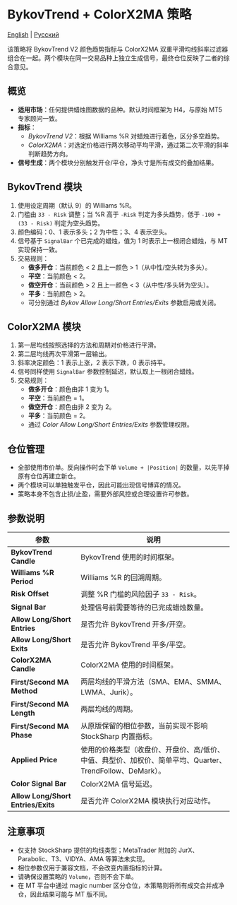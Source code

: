 # BykovTrend + ColorX2MA 策略
[English](README.md) | [Русский](README_ru.md)

该策略将 BykovTrend V2 颜色趋势指标与 ColorX2MA 双重平滑均线斜率过滤器组合在一起。两个模块在同一交易品种上独立生成信号，最终仓位反映了二者的综合意见。

## 概览

- **适用市场**：任何提供蜡烛图数据的品种。默认时间框架为 H4，与原始 MT5 专家顾问一致。
- **指标**：
  - *BykovTrend V2*：根据 Williams %R 对蜡烛进行着色，区分多空趋势。
  - *ColorX2MA*：对选定价格进行两次移动平均平滑，通过第二次平滑的斜率判断趋势方向。
- **信号生成**：两个模块分别触发开仓/平仓，净头寸是所有成交的叠加结果。

## BykovTrend 模块

1. 使用设定周期（默认 9）的 Williams %R。
2. 门槛由 `33 - Risk` 调整；当 %R 高于 `-Risk` 判定为多头趋势，低于 `-100 + (33 - Risk)` 判定为空头趋势。
3. 颜色编码：0、1 表示多头；2 为中性；3、4 表示空头。
4. 信号基于 `SignalBar` 个已完成的蜡烛，值为 1 时表示上一根闭合蜡烛，与 MT 实现保持一致。
5. 交易规则：
   - **做多开仓**：当前颜色 < 2 且上一颜色 > 1（从中性/空头转为多头）。
   - **平空**：当前颜色 < 2。
   - **做空开仓**：当前颜色 > 2 且上一颜色 < 3（从中性/多头转为空头）。
   - **平多**：当前颜色 > 2。
   - 可分别通过 *Bykov Allow Long/Short Entries/Exits* 参数启用或关闭。

## ColorX2MA 模块

1. 第一层均线按照选择的方法和周期对价格进行平滑。
2. 第二层均线再次平滑第一层输出。
3. 斜率决定颜色：1 表示上涨，2 表示下跌，0 表示持平。
4. 信号同样使用 `SignalBar` 参数控制延迟，默认取上一根闭合蜡烛。
5. 交易规则：
   - **做多开仓**：颜色由非 1 变为 1。
   - **平空**：当前颜色 = 1。
   - **做空开仓**：颜色由非 2 变为 2。
   - **平多**：当前颜色 = 2。
   - 通过 *Color Allow Long/Short Entries/Exits* 参数管理权限。

## 仓位管理

- 全部使用市价单。反向操作时会下单 `Volume + |Position|` 的数量，以先平掉原有仓位再建立新仓。
- 两个模块可以单独触发平仓，因此可能出现信号博弈的情况。
- 策略本身不包含止损/止盈，需要外部风控或合理设置许可参数。

## 参数说明

| 参数 | 说明 |
|------|------|
| **BykovTrend Candle** | BykovTrend 使用的时间框架。 |
| **Williams %R Period** | Williams %R 的回溯周期。 |
| **Risk Offset** | 调整 %R 门槛的风险因子 `33 - Risk`。 |
| **Signal Bar** | 处理信号前需要等待的已完成蜡烛数量。 |
| **Allow Long/Short Entries** | 是否允许 BykovTrend 开多/开空。 |
| **Allow Long/Short Exits** | 是否允许 BykovTrend 平多/平空。 |
| **ColorX2MA Candle** | ColorX2MA 使用的时间框架。 |
| **First/Second MA Method** | 两层均线的平滑方法（SMA、EMA、SMMA、LWMA、Jurik）。 |
| **First/Second MA Length** | 两层均线的周期。 |
| **First/Second MA Phase** | 从原版保留的相位参数，当前实现不影响 StockSharp 内置指标。 |
| **Applied Price** | 使用的价格类型（收盘价、开盘价、高/低价、中值、典型价、加权价、简单平均、Quarter、TrendFollow、DeMark）。 |
| **Color Signal Bar** | ColorX2MA 信号延迟。 |
| **Allow Long/Short Entries/Exits** | 是否允许 ColorX2MA 模块执行对应动作。 |

## 注意事项

- 仅支持 StockSharp 提供的均线类型；MetaTrader 附加的 JurX、Parabolic、T3、VIDYA、AMA 等算法未实现。
- 相位参数仅用于兼容文档，不会改变内置指标的计算。
- 请确保设置策略的 `Volume`，否则不会下单。
- 在 MT 平台中通过 magic number 区分仓位，本策略则将所有成交合并成净仓，因此结果可能与 MT 版不同。
